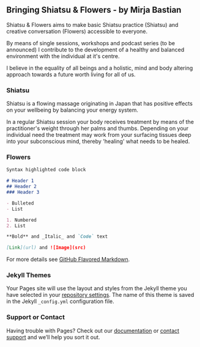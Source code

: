 ## Bringing Shiatsu & Flowers - by Mirja Bastian

Shiatsu & Flowers aims to make basic Shiatsu practice (Shiatsu) and creative conversation (Flowers) accessible to everyone.

By means of single sessions, workshops and podcast series (to be announced) I contribute to the development of a healthy and balanced environment with the individual at it's centre. 

I believe in the equality of all beings and a holistic, mind and body altering approach towards a future worth living for all of us.

### Shiatsu

Shiatsu is a flowing massage originating in Japan that has positive effects on your wellbeing by balancing your energy system. 

In a regular Shiatsu session your body receives treatment by means of the practitioner's weight through her palms and thumbs. Depending on your individual need the treatment may work from your surfacing tissues deep into your subconscious mind, thereby 'healing' what needs to be healed.

### Flowers

```markdown
Syntax highlighted code block

# Header 1
## Header 2
### Header 3

- Bulleted
- List

1. Numbered
2. List

**Bold** and _Italic_ and `Code` text

[Link](url) and ![Image](src)
```

For more details see [GitHub Flavored Markdown](https://guides.github.com/features/mastering-markdown/).

### Jekyll Themes

Your Pages site will use the layout and styles from the Jekyll theme you have selected in your [repository settings](https://github.com/tringular/basic/settings). The name of this theme is saved in the Jekyll `_config.yml` configuration file.

### Support or Contact

Having trouble with Pages? Check out our [documentation](https://help.github.com/categories/github-pages-basics/) or [contact support](https://github.com/contact) and we’ll help you sort it out.
